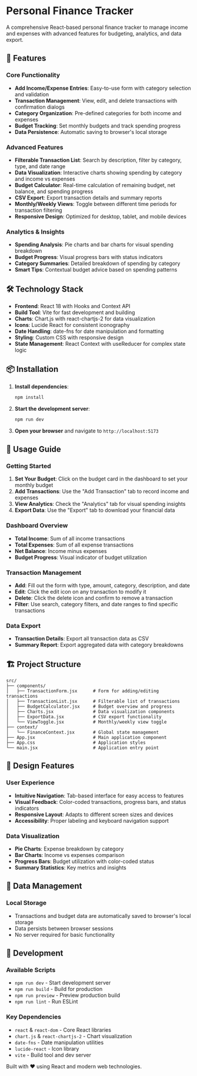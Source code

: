 # Personal Finance Tracker

A comprehensive React-based personal finance tracker to manage income and expenses with advanced features for budgeting, analytics, and data export.

## 🚀 Features

### Core Functionality
- **Add Income/Expense Entries**: Easy-to-use form with category selection and validation
- **Transaction Management**: View, edit, and delete transactions with confirmation dialogs
- **Category Organization**: Pre-defined categories for both income and expenses
- **Budget Tracking**: Set monthly budgets and track spending progress
- **Data Persistence**: Automatic saving to browser's local storage

### Advanced Features
- **Filterable Transaction List**: Search by description, filter by category, type, and date range
- **Data Visualization**: Interactive charts showing spending by category and income vs expenses
- **Budget Calculator**: Real-time calculation of remaining budget, net balance, and spending progress
- **CSV Export**: Export transaction details and summary reports
- **Monthly/Weekly Views**: Toggle between different time periods for transaction filtering
- **Responsive Design**: Optimized for desktop, tablet, and mobile devices

### Analytics & Insights
- **Spending Analysis**: Pie charts and bar charts for visual spending breakdown
- **Budget Progress**: Visual progress bars with status indicators
- **Category Summaries**: Detailed breakdown of spending by category
- **Smart Tips**: Contextual budget advice based on spending patterns

## 🛠️ Technology Stack

- **Frontend**: React 18 with Hooks and Context API
- **Build Tool**: Vite for fast development and building
- **Charts**: Chart.js with react-chartjs-2 for data visualization
- **Icons**: Lucide React for consistent iconography
- **Date Handling**: date-fns for date manipulation and formatting
- **Styling**: Custom CSS with responsive design
- **State Management**: React Context with useReducer for complex state logic

## 📦 Installation

1. **Install dependencies**:
   ```bash
   npm install
   ```

2. **Start the development server**:
   ```bash
   npm run dev
   ```

3. **Open your browser** and navigate to `http://localhost:5173`

## 🎯 Usage Guide

### Getting Started
1. **Set Your Budget**: Click on the budget card in the dashboard to set your monthly budget
2. **Add Transactions**: Use the "Add Transaction" tab to record income and expenses
3. **View Analytics**: Check the "Analytics" tab for visual spending insights
4. **Export Data**: Use the "Export" tab to download your financial data

### Dashboard Overview
- **Total Income**: Sum of all income transactions
- **Total Expenses**: Sum of all expense transactions
- **Net Balance**: Income minus expenses
- **Budget Progress**: Visual indicator of budget utilization

### Transaction Management
- **Add**: Fill out the form with type, amount, category, description, and date
- **Edit**: Click the edit icon on any transaction to modify it
- **Delete**: Click the delete icon and confirm to remove a transaction
- **Filter**: Use search, category filters, and date ranges to find specific transactions

### Data Export
- **Transaction Details**: Export all transaction data as CSV
- **Summary Report**: Export aggregated data with category breakdowns

## 🏗️ Project Structure

```
src/
├── components/
│   ├── TransactionForm.jsx      # Form for adding/editing transactions
│   ├── TransactionList.jsx      # Filterable list of transactions
│   ├── BudgetCalculator.jsx     # Budget overview and progress
│   ├── Charts.jsx               # Data visualization components
│   ├── ExportData.jsx           # CSV export functionality
│   └── ViewToggle.jsx           # Monthly/weekly view toggle
├── context/
│   └── FinanceContext.jsx       # Global state management
├── App.jsx                      # Main application component
├── App.css                      # Application styles
└── main.jsx                     # Application entry point
```

## 🎨 Design Features

### User Experience
- **Intuitive Navigation**: Tab-based interface for easy access to features
- **Visual Feedback**: Color-coded transactions, progress bars, and status indicators
- **Responsive Layout**: Adapts to different screen sizes and devices
- **Accessibility**: Proper labeling and keyboard navigation support

### Data Visualization
- **Pie Charts**: Expense breakdown by category
- **Bar Charts**: Income vs expenses comparison
- **Progress Bars**: Budget utilization with color-coded status
- **Summary Statistics**: Key metrics and insights

## 💾 Data Management

### Local Storage
- Transactions and budget data are automatically saved to browser's local storage
- Data persists between browser sessions
- No server required for basic functionality

## 🔧 Development

### Available Scripts
- `npm run dev` - Start development server
- `npm run build` - Build for production
- `npm run preview` - Preview production build
- `npm run lint` - Run ESLint

### Key Dependencies
- `react` & `react-dom` - Core React libraries
- `chart.js` & `react-chartjs-2` - Chart visualization
- `date-fns` - Date manipulation utilities
- `lucide-react` - Icon library
- `vite` - Build tool and dev server

Built with ❤️ using React and modern web technologies.
